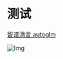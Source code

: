 # 测试

[智谱清言 autoglm](https://xiao9905.github.io/AutoGLM/)

![Img](https://static.trumandu.top/yank-note-picgo-img-20241212103352.png)
